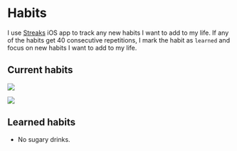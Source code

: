 # Habits
I use [Streaks](https://streaksapp.com) iOS app to track any new habits I want to add to my life. If any of the habits get 40 consecutive repetitions, I mark the habit as `learned` and focus on new habits I want to add to my life.

## Current habits
![](https://i.imgur.com/VghqLKA.jpg)

![](https://i.imgur.com/CNjtmai.jpg)

## Learned habits
- No sugary drinks.